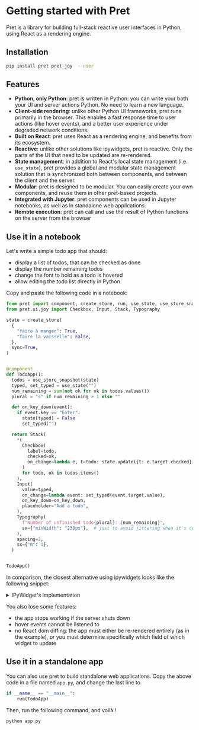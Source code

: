# Getting started with Pret

Pret is a library for building full-stack reactive user interfaces in Python, using React as a rendering engine.

## Installation

```bash
pip install pret pret-joy  --user
```

## Features

- **Python, only Python**: pret is written in Python: you can write your both your UI and server actions Python. No need to learn a new language.
- **Client-side rendering**: unlike other Python UI frameworks, pret runs primarily in the browser. This enables a fast response time to user actions (like hover events), and a better user experience under degraded network conditions.
- **Built on React**: pret uses React as a rendering engine, and benefits from its ecosystem.
- **Reactive**: unlike other solutions like ipywidgets, pret is reactive. Only the parts of the UI that need to be updated are re-rendered.
- **State management**: in addition to React's local state management (i.e. `use_state`), pret provides a global and modular state management solution that is synchronized both between components, and between the client and the server.
- **Modular**: pret is designed to be modular. You can easily create your own components, and reuse them in other pret-based projects.
- **Integrated with Jupyter**: pret components can be used in Jupyter notebooks, as well as in standalone web applications.
- **Remote execution**: pret can call and use the result of Python functions on the server from the browser

## Use it in a notebook

Let's write a simple todo app that should:

- display a list of todos, that can be checked as done
- display the number remaining todos
- change the font to bold as a todo is hovered
- allow editing the todo list directly in Python

Copy and paste the following code in a notebook:

```python { .render-with-pret }
from pret import component, create_store, run, use_state, use_store_snapshot
from pret.ui.joy import Checkbox, Input, Stack, Typography

state = create_store(
  {
    "faire à manger": True,
    "faire la vaisselle": False,
  },
  sync=True,
)


@component
def TodoApp():
  todos = use_store_snapshot(state)
  typed, set_typed = use_state("")
  num_remaining = sum(not ok for ok in todos.values())
  plural = "s" if num_remaining > 1 else ""

  def on_key_down(event):
    if event.key == "Enter":
      state[typed] = False
      set_typed("")

  return Stack(
    *(
      Checkbox(
        label=todo,
        checked=ok,
        on_change=lambda e, t=todo: state.update({t: e.target.checked}),
      )
      for todo, ok in todos.items()
    ),
    Input(
      value=typed,
      on_change=lambda event: set_typed(event.target.value),
      on_key_down=on_key_down,
      placeholder="Add a todo",
    ),
    Typography(
      f"Number of unfinished todo{plural}: {num_remaining}",
      sx={"minWidth": "230px"},  # just to avoid jittering when it's centered
    ),
    spacing=2,
    sx={"m": 1},
  )


TodoApp()
```

In comparison, the closest alternative using ipywidgets looks like the following snippet:

<details>
<summary>IPyWidget's implementation</summary>

```python { .no-exec }
import ipywidgets as widgets

state = {
    "faire à manger": True,
    "faire la vaisselle": False,
}


class IPWTodoApp:
    def __init__(self):
        self.box = widgets.VBox()
        self.render()

    def _repr_mimebundle_(self, *args, **kwargs):
        return self.box._repr_mimebundle_(*args, **kwargs)

    def render(self, *args, **kwargs):
        num_remaining = sum([not checked for _, checked in state.items()])
        plural = "s" if num_remaining > 1 else ""

        def on_input_submit(sender):
            state[input_widget.value] = False
            self.render()

        def create_todo_item(todo, checked):
            def update_todo_status(*args, **kwargs):
                state[todo] = checkbox.value
                self.render()

            checkbox = widgets.Checkbox(
                value=checked,
                description=todo,
                disabled=False,
                indent=False,
            )
            checkbox.observe(update_todo_status, names="value")
            return checkbox

        input_widget = widgets.Text(
            placeholder="Add a todo",
            description="",
            disabled=False,
        )
        input_widget.on_submit(on_input_submit)

        self.box.children = [
            *(create_todo_item(todo, checked) for todo, checked in state.items()),
            input_widget,
            widgets.Label(value=f"Number of unfinished todo{plural}: {num_remaining}"),
        ]


IPWTodoApp()
```
</details>

You also lose some features:

- the app stops working if the server shuts down
- hover events cannot be listened to
- no React dom diffing: the app must either be re-rendered entirely (as in the example),
  or you must determine specifically which field of which widget to update

## Use it in a standalone app

You can also use pret to build standalone web applications. Copy the above code in a file
named `app.py`, and change the last line to

```python
if __name__ == "__main__":
    run(TodoApp)
```

Then, run the following command, and voilà !

```bash
python app.py
```
